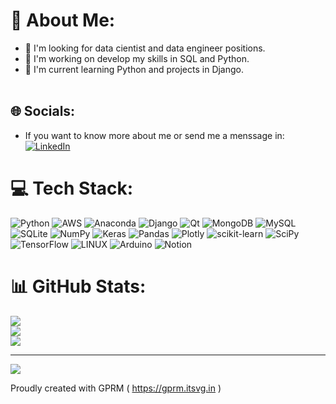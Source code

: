 # 💫 About Me:
- 🔭 I'm looking for data cientist and data engineer positions.<br>
- 🤔 I'm working on develop my skills in SQL and Python.
- 🌱 I'm current learning Python and projects in Django.<br><br>


## 🌐 Socials:
- If you want to know more about me or send me a menssage in:
[![LinkedIn](https://img.shields.io/badge/LinkedIn-%230077B5.svg?logo=linkedin&logoColor=white)](https://linkedin.com/in/https://www.linkedin.com/in/hugo-mm-junior/) 

# 💻 Tech Stack:
![Python](https://img.shields.io/badge/python-3670A0?style=for-the-badge&logo=python&logoColor=ffdd54) ![AWS](https://img.shields.io/badge/AWS-%23FF9900.svg?style=for-the-badge&logo=amazon-aws&logoColor=white) ![Anaconda](https://img.shields.io/badge/Anaconda-%2344A833.svg?style=for-the-badge&logo=anaconda&logoColor=white) ![Django](https://img.shields.io/badge/django-%23092E20.svg?style=for-the-badge&logo=django&logoColor=white) ![Qt](https://img.shields.io/badge/Qt-%23217346.svg?style=for-the-badge&logo=Qt&logoColor=white) ![MongoDB](https://img.shields.io/badge/MongoDB-%234ea94b.svg?style=for-the-badge&logo=mongodb&logoColor=white) ![MySQL](https://img.shields.io/badge/mysql-%2300f.svg?style=for-the-badge&logo=mysql&logoColor=white) ![SQLite](https://img.shields.io/badge/sqlite-%2307405e.svg?style=for-the-badge&logo=sqlite&logoColor=white) ![NumPy](https://img.shields.io/badge/numpy-%23013243.svg?style=for-the-badge&logo=numpy&logoColor=white) ![Keras](https://img.shields.io/badge/Keras-%23D00000.svg?style=for-the-badge&logo=Keras&logoColor=white) ![Pandas](https://img.shields.io/badge/pandas-%23150458.svg?style=for-the-badge&logo=pandas&logoColor=white) ![Plotly](https://img.shields.io/badge/Plotly-%233F4F75.svg?style=for-the-badge&logo=plotly&logoColor=white) ![scikit-learn](https://img.shields.io/badge/scikit--learn-%23F7931E.svg?style=for-the-badge&logo=scikit-learn&logoColor=white) ![SciPy](https://img.shields.io/badge/SciPy-%230C55A5.svg?style=for-the-badge&logo=scipy&logoColor=%white) ![TensorFlow](https://img.shields.io/badge/TensorFlow-%23FF6F00.svg?style=for-the-badge&logo=TensorFlow&logoColor=white) ![LINUX](https://img.shields.io/badge/Linux-FCC624?style=for-the-badge&logo=linux&logoColor=black) ![Arduino](https://img.shields.io/badge/-Arduino-00979D?style=for-the-badge&logo=Arduino&logoColor=white) ![Notion](https://img.shields.io/badge/Notion-%23000000.svg?style=for-the-badge&logo=notion&logoColor=white)
# 📊 GitHub Stats:
![](https://github-readme-stats.vercel.app/api?username=Hugo-magalhaes&theme=dark&hide_border=false&include_all_commits=true&count_private=false)<br/>
![](https://github-readme-streak-stats.herokuapp.com/?user=Hugo-magalhaes&theme=dark&hide_border=false)<br/>
![](https://github-readme-stats.vercel.app/api/top-langs/?username=Hugo-magalhaes&theme=dark&hide_border=false&include_all_commits=true&count_private=false&layout=compact)

---
[![](https://visitcount.itsvg.in/api?id=Hugo-magalhaes&icon=0&color=0)](https://visitcount.itsvg.in)

 Proudly created with GPRM ( https://gprm.itsvg.in ) 

<!--  I’m currently working on ...
**  I’m currently learning ...
** 👯 I’m looking to collaborate on ...
**  I’m looking for help with ...
**  Ask me about ...
** 📫 How to reach me: ...
** 😄 Pronouns: ...
** ⚡ Fun fact: ... -->

